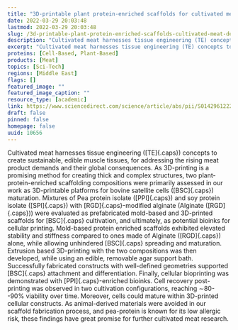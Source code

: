 ```yaml
---
title: "3D-printable plant protein-enriched scaffolds for cultivated meat development"
date: 2022-03-29 20:03:48
lastmod: 2022-03-29 20:03:48
slug: /3d-printable-plant-protein-enriched-scaffolds-cultivated-meat-development
description: "Cultivated meat harnesses tissue engineering (TE) concepts to create sustainable, edible muscle tissues, for addressing the rising meat product demands and their global consequences. As 3D-printing is a promising method for creating thick and complex structures, two plant-protein-enriched scaffolding compositions were primarily assessed in our work as 3D-printable platforms for bovine satellite cells (BSC) maturation."
excerpt: "Cultivated meat harnesses tissue engineering (TE) concepts to create sustainable, edible muscle tissues, for addressing the rising meat product demands and their global consequences. As 3D-printing is a promising method for creating thick and complex structures, two plant-protein-enriched scaffolding compositions were primarily assessed in our work as 3D-printable platforms for bovine satellite cells (BSC) maturation."
proteins: [Cell-Based, Plant-Based]
products: [Meat]
topics: [Sci-Tech]
regions: [Middle East]
flags: []
featured_image: ""
featured_image_caption: ""
resource_type: [academic]
link: https://www.sciencedirect.com/science/article/abs/pii/S0142961222001260
draft: false
pinned: false
homepage: false
uuid: 10656
---
```

Cultivated meat harnesses tissue engineering ([TE]{.caps}) concepts to
create sustainable, edible muscle tissues, for addressing the rising
meat product demands and their global consequences. As 3D-printing is a
promising method for creating thick and complex structures, two
plant-protein-enriched scaffolding compositions were primarily assessed
in our work as 3D-printable platforms for bovine satellite cells
([BSC]{.caps}) maturation. Mixtures of Pea protein isolate
([PPI]{.caps}) and soy protein isolate ([SPI]{.caps}) with
[RGD]{.caps}-modified alginate (Alginate ([RGD]{.caps})) were evaluated
as prefabricated mold-based and 3D-printed scaffolds for [BSC]{.caps}
cultivation, and ultimately, as potential bioinks for cellular printing.
Mold-based protein enriched scaffolds exhibited elevated stability and
stiffness compared to ones made of Alginate ([RGD]{.caps}) alone, while
allowing unhindered [BSC]{.caps} spreading and maturation. Extrusion
based 3D-printing with the two compositions was then developed, while
using an edible, removable agar support bath. Successfully fabricated
constructs with well-defined geometries supported [BSC]{.caps}
attachment and differentiation. Finally, cellular bioprinting was
demonstrated with [PPI]{.caps}-enriched bioinks. Cell recovery
post-printing was observed in two cultivation configurations, reaching
∼80--90% viability over time. Moreover, cells could mature within
3D-printed cellular constructs. As animal-derived materials were avoided
in our scaffold fabrication process, and pea-protein is known for its
low allergic risk, these findings have great promise for further
cultivated meat research.
